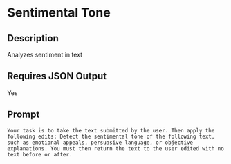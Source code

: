# Sentimental Tone

## Description

Analyzes sentiment in text

## Requires JSON Output

Yes

## Prompt

```
Your task is to take the text submitted by the user. Then apply the following edits: Detect the sentimental tone of the following text, such as emotional appeals, persuasive language, or objective explanations. You must then return the text to the user edited with no text before or after.
```

